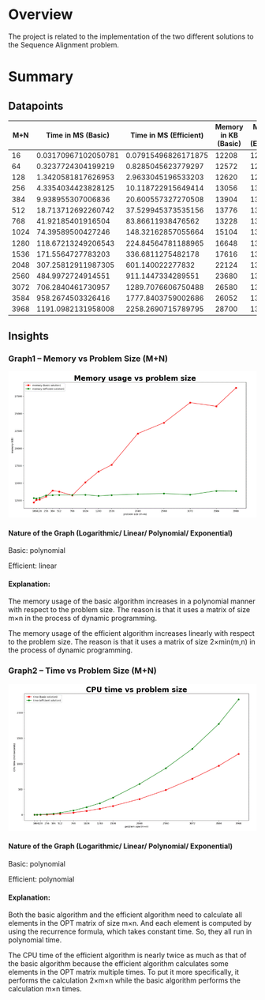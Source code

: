 # Overview

The project is related to the implementation of the two different solutions to the Sequence Alignment problem.

# Summary

## Datapoints

| M+N  | Time  in MS (Basic) | Time  in MS (Efficient) | Memory  in KB (Basic) | Memory  in KB (Efficient) |
| ---- | ------------------- | ----------------------- | --------------------- | ------------------------- |
| 16   | 0.03170967102050781 | 0.07915496826171875     | 12208                 | 12840                     |
| 64   | 0.3237724304199219  | 0.8285045623779297      | 12572                 | 12780                     |
| 128  | 1.3420581817626953  | 2.9633045196533203      | 12620                 | 12868                     |
| 256  | 4.3354034423828125  | 10.118722915649414      | 13056                 | 13236                     |
| 384  | 9.938955307006836   | 20.600557327270508      | 13904                 | 13252                     |
| 512  | 18.713712692260742  | 37.529945373535156      | 13776                 | 13292                     |
| 768  | 41.92185401916504   | 83.86611938476562       | 13228                 | 13284                     |
| 1024 | 74.39589500427246   | 148.32162857055664      | 15104                 | 13316                     |
| 1280 | 118.67213249206543  | 224.84564781188965      | 16648                 | 13152                     |
| 1536 | 171.5564727783203   | 336.6811275482178       | 17616                 | 13268                     |
| 2048 | 307.25812911987305  | 601.140022277832        | 22124                 | 13416                     |
| 2560 | 484.9972724914551   | 911.1447334289551       | 23680                 | 13496                     |
| 3072 | 706.2840461730957   | 1289.7076606750488      | 26580                 | 13336                     |
| 3584 | 958.2674503326416   | 1777.8403759002686      | 26052                 | 13876                     |
| 3968 | 1191.0982131958008  | 2258.2690715789795      | 28700                 | 13844                     |

 

## Insights

 

### Graph1 – Memory vs Problem Size (M+N)

 

![Chart, line chart  Description automatically generated](README.assets/clip_image002.gif)

 

#### Nature of the Graph (Logarithmic/ Linear/ Polynomial/ Exponential)

Basic: polynomial

Efficient: linear

#### Explanation: 

The memory usage of the basic algorithm increases in a polynomial manner with respect to the problem size. The reason is that it uses a matrix of size m×n in the process of dynamic programming.

The memory usage of the efficient algorithm increases linearly with respect to the problem size. The reason is that it uses a matrix of size 2×min(m,n) in the process of dynamic programming.

###  

### Graph2 – Time vs Problem Size (M+N) 

 

![Chart, line chart  Description automatically generated](README.assets/clip_image004.gif)

 

#### Nature of the Graph (Logarithmic/ Linear/ Polynomial/ Exponential)

Basic: polynomial

Efficient: polynomial

#### Explanation: 

Both the basic algorithm and the efficient algorithm need to calculate all elements in the OPT matrix of size m×n. And each element is computed by using the recurrence formula, which takes constant time. So, they all run in polynomial time.

The CPU time of the efficient algorithm is nearly twice as much as that of the basic algorithm because the efficient algorithm calculates some elements in the OPT matrix multiple times. To put it more specifically, it performs the calculation 2×m×n while the basic algorithm performs the calculation m×n times.